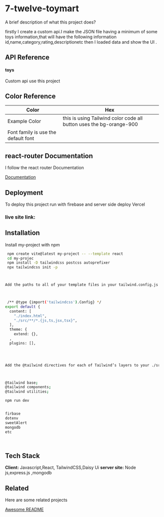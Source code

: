 
# 7-twelve-toymart

A brief description of what this project does?


firstly I create a custom api.I make the  JSON file having a minimum of some toys information,that will have the following information id,name,category,rating,descriptionetc
then I loaded data and show the UI .
## API Reference

#### toys


Custom api use this project 
## Color Reference

| Color             | Hex                                                                |
| ----------------- | ------------------------------------------------------------------ |
| Example Color | this is using Tailwind color code all button uses the bg-orange-900 | text-color: text-orange-500
| Font family is use the default font |



## react-router Documentation
I follow the react router Documentation

[Documentation](https://reactrouter.com/en/main)


## Deployment

To deploy this project run with firebase
and server side deploy Vercel

### live site link: 
## Installation

Install my-project with npm

```bash
 npm create vite@latest my-project -- --template react
 cd my-projec
 npm install -D tailwindcss postcss autoprefixer
 npx tailwindcss init -p



Add the paths to all of your template files in your tailwind.config.js file.



 /** @type {import('tailwindcss').Config} */
export default {
  content: [
    "./index.html",
    "./src/**/*.{js,ts,jsx,tsx}",
  ],
  theme: {
    extend: {},
  ,
  plugins: [],


    

Add the @tailwind directives for each of Tailwind’s layers to your ./src/index.css file.



@tailwind base;
@tailwind components;
@tailwind utilities;

npm run dev


firbase
dotenv
sweetAlert
mongodb
etc




```
## Tech Stack

**Client:** Javascript,React, TailwindCSS,Daisy Ui
**server site:** Node js,express.js ,mongodb





## Related

Here are some related projects

[Awesome README]()


